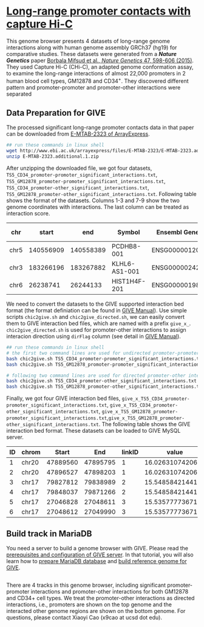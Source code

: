 # [Long-range promoter contacts with capture Hi-C](https://chic.givengine.org/)
This genome browser presents 4 datasets of long-range genome interactions along with human genome assembly GRCh37 (hg19) for comparative studies. These datasets were generated from a ***Nature Genetics*** paper [Borbala Mifsud et al., *Nature Genetics* 47, 598-606 (2015)](http://www.nature.com/ng/journal/v47/n6/full/ng.3286.html). They used Capture Hi-C (CHi-C), an adapted genome conformation assay, to examine the long-range interactions of almost 22,000 promoters in 2 human blood cell types, GM12878 and CD34<sup>+</sup>. They discovered different pattern and  promoter-promoter and promoter-other interactions were separated 

## Data Preparation for GIVE
The processed significant long-range promoter contacts data in that paper can be downloaded from [E-MTAB-2323 of ArrayExpress](http://www.ebi.ac.uk/arrayexpress/files/E-MTAB-2323/E-MTAB-2323.additional.1.zip). 

``` bash
## run these commands in linux shell
wget http://www.ebi.ac.uk/arrayexpress/files/E-MTAB-2323/E-MTAB-2323.additional.1.zip
unzip E-MTAB-2323.additional.1.zip
```
After unzipping the downloaded file, we got four datasets, `TS5_CD34_promoter-promoter_significant_interactions.txt`,  `TS5_GM12878_promoter-promoter_significant_interactions.txt`, `TS5_CD34_promoter-other_significant_interactions.txt`,  `TS5_GM12878_promoter-other_significant_interactions.txt`. Following table shows the format of the datasets. Columns 1-3 and 7-9 show the two genome coordinates with interactions. The last column can be treated as interaction score.

|chr | start | end | Symbol | Ensembl Gene ID | expresssion quartile | chr | start | end | Symbol | Ensembl Gene ID | expresssion quartile | raw count | log(observed/expected)|
| --- | --- | --- | --- | --- | --- | --- | --- | --- | --- | --- | --- | --- | --- |
|chr5|140556909|140558389|PCDHB8-001|ENSG00000120322|2|chr5|140558467|140562101|PCDHB16-201|ENSG00000196963|2|338|16.7349171319745|
|chr3|183266196|183267882|KLHL6-AS1-001|ENSG00000242522|1|chr3|183269400|183277960|KLHL6-001|ENSG00000172578|5|249|16.4555995112416|
|chr6|26238741|26244133|HIST1H4F-201|ENSG00000198327|5|chr6|26244367|26249842|HIST1H4G-201|ENSG00000124578|1|443|16.2749178680534|

We need to convert the datasets to the GIVE supported interaction bed format (the format definiation can be found in [GIVE Manual](https://github.com/Zhong-Lab-UCSD/Genomic-Interactive-Visualization-Engine/blob/master/manuals/3-dataSource.md#adding-interaction-tracks)). Use simple scripts `chic2give.sh` and `chic2give_directed.sh`, we can easily convert them to GIVE interaction bed files, which are named with a prefix `give_x_`. `chic2give_directed.sh` is used for promoter-other interactions to assign interacion direction using `dirFlag` column (see detail in [GIVE Manual](https://github.com/Zhong-Lab-UCSD/Genomic-Interactive-Visualization-Engine/blob/master/manuals/3-dataSource.md#adding-interaction-tracks)).

``` bash
## run these commands in linux shell
# the first two command lines are used for undirected promoter-promoter interactions
bash chic2give.sh TS5_CD34_promoter-promoter_significant_interactions.txt ./
bash chic2give.sh TS5_GM12878_promoter-promoter_significant_interactions.txt ./

# following two command lines are used for directed promoter-other interactions
bash chic2give.sh TS5_CD34_promoter-other_significant_interactions.txt ./
bash chic2give.sh TS5_GM12878_promoter-other_significant_interactions.txt ./
```

Finally, we got four GIVE interaction bed files, `give_x_TS5_CD34_promoter-promoter_significant_interactions.txt`, `give_x_TS5_CD34_promoter-other_significant_interactions.txt`, `give_x_TS5_GM12878_promoter-promoter_significant_interactions.txt`,`give_x_TS5_GM12878_promoter-other_significant_interactions.txt`. The following table shows the GIVE interaction bed format. These datasets can be loaded to GIVE MySQL server. 

|ID|chrom|Start|End|linkID|value|dirFlag|
| --- | --- | --- | --- | --- | --- | --- |
|1|chr20|47889560|47895795|1|16.026310742063|0|
|2|chr20|47896527|47898203|1|16.026310742063|1|
|3|chr17|79827812|79838989|2|15.548584214411|0|
|4|chr17|79848037|79871266|2|15.548584214411|1|
|5|chr17|27046828|27048611|3|15.5357777367182|0|
|6|chr17|27048612|27049990|3|15.5357777367182|1|

## Build track in MariaDB
You need a server to build a genome browser with GIVE. Please read the [prerequisites and configuration of GIVE server](https://github.com/Zhong-Lab-UCSD/Genomic-Interactive-Visualization-Engine/blob/master/tutorials/2-dataSource.md#prerequisites). In that tutorial, you will also learn how to [prepare MariaDB database](https://github.com/Zhong-Lab-UCSD/Genomic-Interactive-Visualization-Engine/blob/master/tutorials/2-dataSource.md#optional-preparation-for-give) and [build reference genome for GIVE](https://github.com/Zhong-Lab-UCSD/Genomic-Interactive-Visualization-Engine/blob/master/tutorials/2-dataSource.md#preparation-for-reference-genome).


##  

There are 4 tracks in this genome browser, including significant promoter-promoter interactions and promoter-other interactions for both GM12878 and CD34+ cell types. We treat the promoter-other interactions as directed interactions, i.e., promoters are shown on the top genome and the interacted other genome regions are shown on the bottom genome. 
For questions, please contact Xiaoyi Cao (x9cao at ucsd dot edu). 
